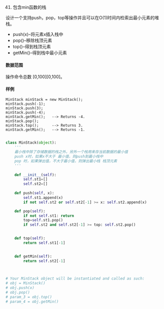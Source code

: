 41. 包含min函数的栈
  


设计一个支持push，pop，top等操作并且可以在O(1)时间内检索出最小元素的堆栈。

-   push(x)–将元素x插入栈中
-   pop()–移除栈顶元素
-   top()–得到栈顶元素
-   getMin()–得到栈中最小元素

#### 数据范围

操作命令总数 [0,100][0,100]。

#### 样例

```
MinStack minStack = new MinStack();
minStack.push(-1);
minStack.push(3);
minStack.push(-4);
minStack.getMin();   --> Returns -4.
minStack.pop();
minStack.top();      --> Returns 3.
minStack.getMin();   --> Returns -1.
```

```py

class MinStack(object):
    '''
    最小栈中除了存储数据的栈之外，另外一个栈用来存当前数据的最小值
    push x时，如果x不大于 最小值，则push到最小栈中
    pop 时，如果弹出值，不大于最小值，则弹出最小栈 栈顶元素
    '''
    
    def __init__(self):
        self.st1=[]
        self.st2=[]
    
    def push(self, x):
        self.st1.append(x)
        if not self.st2 or self.st2[-1] >= x: self.st2.append(x)

    def pop(self):
        if not self.st1: return
        top=self.st1.pop()
        if self.st2 and self.st2[-1] >= top: self.st2.pop()
        

    def top(self):
        return self.st1[-1]
        

    def getMin(self):
        return self.st2[-1]
        


# Your MinStack object will be instantiated and called as such:
# obj = MinStack()
# obj.push(x)
# obj.pop()
# param_3 = obj.top()
# param_4 = obj.getMin()